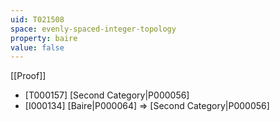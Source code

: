 ```yaml
---
uid: T021508
space: evenly-spaced-integer-topology
property: baire
value: false
---
```

[[Proof]]

* [T000157] [Second Category|P000056]
* [I000134] [Baire|P000064] => [Second Category|P000056]

